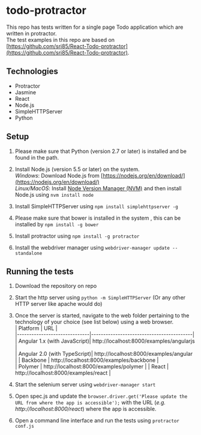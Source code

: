 todo-protractor
=====================

This repo has tests written for a single page Todo application which are written in protractor.  
The test examples in this repo are based on [https://github.com/sri85/React-Todo-protractor](https://github.com/sri85/React-Todo-protractor).


## Technologies

* Protractor
* Jasmine
* React
* Node.js
* SimpleHTTPServer
* Python


## Setup

1. Please make sure that Python (version 2.7 or later) is installed and be found in the path.

2. Install Node.js (version 5.5 or later) on the system.  
   _Windows_: Download Node.js from [https://nodejs.org/en/download/](https://nodejs.org/en/download/)  
   _Linux/MacOS_: Install [Node Version Manager (NVM)](https://github.com/creationix/nvm) and then install Node.js using ```nvm install node```

3. Install SimpleHTTPServer using ```npm install simplehttpserver -g```

4. Please make sure that bower is installed in the system , this can be installed by ```npm install -g bower```

5. Install protractor using ```npm install -g protractor```

6. Install the webdriver manager using ```webdriver-manager update --standalone```

## Running the tests

1. Download the repository on repo

2. Start the http server using ```python -m SimpleHTTPServer``` (Or any other HTTP server like apache would do)

3. Once the server is started, navigate to the web folder pertaining to the technology of your choice (see list below) using a web browser.  
   | Platform                     | URL                                      |  
   |------------------------------|------------------------------------------|  
   | Angular 1.x (with JavaScript)| http://localhost:8000/examples/angularjs |  
   | Angular 2.0 (with TypeScript)| http://localhost:8000/examples/angular   | 
   | Backbone                     | http://localhost:8000/examples/backbone  |    
   | Polymer                      | http://localhost:8000/examples/polymer   | 
   | React                        | http://localhost:8000/examples/react     |

4. Start the selenium server using ```webdriver-manager start``` 

5.  Open spec.js and update the ```browser.driver.get('Please update the URL from where the app is accessible');``` with the URL (_e.g. http://localhost:8000/react_) where the app is accessible.

6.  Open a command line interface and run the tests using ```protractor conf.js```
